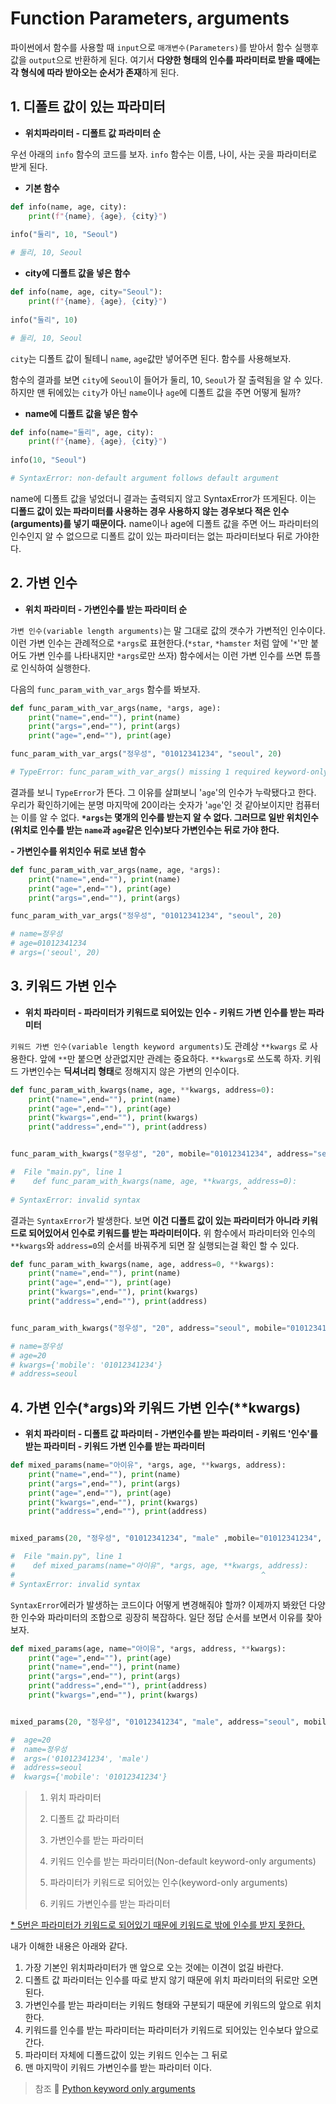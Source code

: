 # Function Parameters, arguments
파이썬에서 함수를 사용할 때 `input`으로 `매개변수(Parameters)`를 받아서 함수 실행후 값을 `output`으로 반환하게 된다. 여기서 **다양한 형태의 인수를 파라미터로 받을 때에는 각 형식에 따라 받아오는 순서가 존재**하게 된다.
## 1. 디폴트 값이 있는 파라미터
- **위치파라미터 - 디폴트 값 파라미터 순**

우선 아래의 `info` 함수의 코드를 보자. `info` 함수는 이름, 나이, 사는 곳을 파라미터로 받게 된다.

- **기본 함수**
```python
def info(name, age, city):
	print(f"{name}, {age}, {city}")
    
info("둘리", 10, "Seoul") 

# 둘리, 10, Seoul
```

- **city에 디폴트 값을 넣은 함수**
```python
def info(name, age, city="Seoul"):
	print(f"{name}, {age}, {city}")
    
info("둘리", 10)

# 둘리, 10, Seoul
```
`city`는 디폴트 값이 될테니 `name`, `age`값만 넣어주면 된다. 함수를 사용해보자.

함수의 결과를 보면 `city`에 `Seoul`이 들어가 둘리, 10, `Seoul`가 잘 출력됨을 알 수 있다. 
하지만 맨 뒤에있는 `city`가 아닌 `name`이나 `age`에 디폴트 값을 주면 어떻게 될까?

- **name에 디폴트 값을 넣은 함수**
```python
def info(name="둘리", age, city):
	print(f"{name}, {age}, {city}")
    
info(10, "Seoul")

# SyntaxError: non-default argument follows default argument
```
name에 디폴트 값을 넣었더니 결과는 출력되지 않고 SyntaxError가 뜨게된다. 이는 **디폴드 값이 있는 파라미터를 사용하는 경우 사용하지 않는 경우보다 적은 인수(arguments)를 넣기 때문이다.** name이나 age에 디폴트 값을 주면 어느 파라미터의 인수인지 알 수 없으므로 디폴트 값이 있는 파라미터는 없는 파라미터보다 뒤로 가야한다.

## 2. 가변 인수
- **위치 파라미터 - 가변인수를 받는 파라미터 순**

`가변 인수(variable length arguments)`는 말 그대로 값의 갯수가 가변적인 인수이다. 이런 가변 인수는 관례적으로 `*args`로 표현한다.(`*star`, `*hamster` 처럼 앞에 '`*`'만 붙어도 가변 인수를 나타내지만 `*args`로만 쓰자) 함수에서는 이런 가변 인수를 쓰면 튜플로 인식하여 실행한다.

다음의 `func_param_with_var_args` 함수를 봐보자.
```python
def func_param_with_var_args(name, *args, age):
    print("name=",end=""), print(name)
    print("args=",end=""), print(args)
    print("age=",end=""), print(age)

func_param_with_var_args("정우성", "01012341234", "seoul", 20)

# TypeError: func_param_with_var_args() missing 1 required keyword-only argument: 'age'
```
결과를 보니 `TypeError`가 뜬다. 그 이유를 살펴보니 '`age`'의 인수가 누락됐다고 한다. 우리가 확인하기에는 분명 마지막에 20이라는 숫자가 '`age`'인 것 같아보이지만 컴퓨터는 이를 알 수 없다. **`*args`는 몇개의 인수를 받는지 알 수 없다. 그러므로 일반 위치인수(위치로 인수를 받는 `name`과 `age`같은 인수)보다 가변인수는 뒤로 가야 한다.**

**- 가변인수를 위치인수 뒤로 보낸 함수**

```python
def func_param_with_var_args(name, age, *args):
    print("name=",end=""), print(name)
    print("age=",end=""), print(age)
    print("args=",end=""), print(args)

func_param_with_var_args("정우성", "01012341234", "seoul", 20)

# name=정우성
# age=01012341234
# args=('seoul', 20)
```

## 3. 키워드 가변 인수
- **위치 파라미터 - 파라미터가 키워드로 되어있는 인수 - 키워드 가변 인수를 받는 파라미터**

`키워드 가변 인수(variable length keyword arguments)`도 관례상 `**kwargs` 로 사용한다. 앞에 `**`만 붙으면 상관없지만 관례는 중요하다. `**kwargs`로 쓰도록 하자. 키워드 가변인수는 **딕셔너리 형태**로 정해지지 않은 가변의 인수이다. 

```python
def func_param_with_kwargs(name, age, **kwargs, address=0):
    print("name=",end=""), print(name)
    print("age=",end=""), print(age)
    print("kwargs=",end=""), print(kwargs)
    print("address=",end=""), print(address)


func_param_with_kwargs("정우성", "20", mobile="01012341234", address="seoul")

#  File "main.py", line 1
#    def func_param_with_kwargs(name, age, **kwargs, address=0):
                                                    ^
# SyntaxError: invalid syntax
```
결과는 `SyntaxError`가 발생한다. 보면 **이건 디폴트 값이 있는 파라미터가 아니라 키워드로 되어있어서 인수로 키워드를 받는 파라미터이다.** 위 함수에서 파라미터와 인수의`**kwargs`와 `address=0`의 순서를 바꿔주게 되면 잘 실행되는걸 확인 할 수 있다. 

```python
def func_param_with_kwargs(name, age, address=0, **kwargs):
    print("name=",end=""), print(name)
    print("age=",end=""), print(age)
    print("kwargs=",end=""), print(kwargs)
    print("address=",end=""), print(address)


func_param_with_kwargs("정우성", "20", address="seoul", mobile="01012341234")

# name=정우성
# age=20
# kwargs={'mobile': '01012341234'}
# address=seoul
```

## 4. 가변 인수(*args)와 키워드 가변 인수(**kwargs)
- **위치 파라미터 - 디폴트 값 파라미터 - 가변인수를 받는 파라미터 - 키워드 '인수'를 받는 파라미터 - 키워드 가변 인수를 받는 파라미터**

```python
def mixed_params(name="아이유", *args, age, **kwargs, address):
    print("name=",end=""), print(name)
    print("args=",end=""), print(args)
    print("age=",end=""), print(age)
    print("kwargs=",end=""), print(kwargs)
    print("address=",end=""), print(address)


mixed_params(20, "정우성", "01012341234", "male" ,mobile="01012341234", address="seoul")

#  File "main.py", line 1
#    def mixed_params(name="아이유", *args, age, **kwargs, address):
#                                                       ^
# SyntaxError: invalid syntax
```
`SyntaxError`에러가 발생하는 코드이다 어떻게 변경해줘야 할까? 
이제까지 봐왔던 다양한 인수와 파라미터의 조합으로 굉장히 복잡하다. 일단 정답 순서를 보면서 이유를 찾아보자.

```python
def mixed_params(age, name="아이유", *args, address, **kwargs):
    print("age=",end=""), print(age)
    print("name=",end=""), print(name)
    print("args=",end=""), print(args)
    print("address=",end=""), print(address)
    print("kwargs=",end=""), print(kwargs)


mixed_params(20, "정우성", "01012341234", "male", address="seoul", mobile="01012341234")

#  age=20
#  name=정우성
#  args=('01012341234', 'male')
#  address=seoul
#  kwargs={'mobile': '01012341234'}
```

>1. 위치 파라미터
>
>2. 디폴트 값 파라미터
>
>3. 가변인수를 받는 파라미터
>
>4. 키워드 인수를 받는 파라미터(Non-default keyword-only arguments)
>
>5. 파라미터가 키워드로 되어있는 인수(keyword-only arguments) 
>
>6. 키워드 가변인수를 받는 파라미터

<u>\* 5번은 파라미터가 키워드로 되어있기 때문에 키워드로 밖에 인수를 받지 못한다.</u>

내가 이해한 내용은 아래와 같다. 

1. 가장 기본인 위치파라미터가 맨 앞으로 오는 것에는 이견이 없길 바란다.
2. 디폴트 값 파라미터는 인수를 따로 받지 않기 때문에 위치 파라미터의 뒤로만 오면 된다. 
3. 가변인수를 받는 파라미터는 키워드 형태와 구분되기 때문에 키워드의 앞으로 위치한다.
4. 키워드를 인수를 받는 파라미터는 파라미터가 키워드로 되어있는 인수보다 앞으로 간다.
5. 파라미터 자체에 디폴드값이 있는 키워드 인수는 그 뒤로
6. 맨 마지막이 키워드 가변인수를 받는 파라미터 이다.

> 참조
🔗 [Python keyword only arguments](https://getkt.com/blog/python-keyword-only-arguments/#non-default-kw-syntax)
